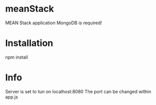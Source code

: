 # meanStack
MEAN Stack application
MongoDB is required!
# Installation
npm install

# Info
Server is set to tun on localhost:8080
The port can be changed within app.js